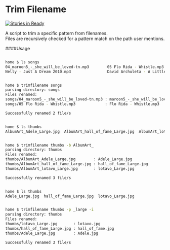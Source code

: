 # Trim Filename

[![Stories in Ready](https://badge.waffle.io/tanjot/trimfilename.svg?label=ready&title=Ready)](http://waffle.io/tanjot/trimfilename)

A script to trim a specific pattern from filenames.  
Files are recursively checked for a pattern match on the path user mentions.

####Usage

```sh

home $ ls songs
04_maroon5_-_she_will_be_loved-tn.mp3        05 Flo Rida - Whistle.mp3
Nelly - Just A Dream 2010.mp3                David Archuleta - A Little Too Not Over You000.mp3


home $ trimfilename songs
parsing directory: songs
Files renamed:
songs/04_maroon5_-_she_will_be_loved-tn.mp3 : maroon5_-_she_will_be_loved-tn.mp3
songs/05 Flo Rida - Whistle.mp3             : Flo Rida - Whistle.mp3

Successfully renamed 2 file/s


home $ ls thumbs
AlbumArt_Adele_Large.jpg  AlbumArt_hall_of_fame_Large.jpg  AlbumArt_lotavo_Large.jpg


home $ trimfilename thumbs -b AlbumArt_
parsing directory: thumbs
Files renamed:
thumbs/AlbumArt_Adele_Large.jpg        : Adele_Large.jpg
thumbs/AlbumArt_hall_of_fame_Large.jpg : hall_of_fame_Large.jpg
thumbs/AlbumArt_lotavo_Large.jpg       : lotavo_Large.jpg

Successfully renamed 3 file/s


home $ ls thumbs
Adele_Large.jpg  hall_of_fame_Large.jpg  lotavo_Large.jpg


home $ trimfilename thumbs -p _large -i
parsing directory: thumbs
Files renamed:
thumbs/lotavo_Large.jpg       : lotavo.jpg
thumbs/hall_of_fame_Large.jpg : hall_of_fame.jpg
thumbs/Adele_Large.jpg        : Adele.jpg

Successfully renamed 3 file/s

```